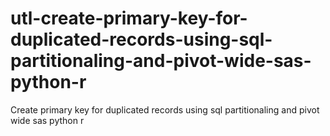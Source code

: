 # utl-create-primary-key-for-duplicated-records-using-sql-partitionaling-and-pivot-wide-sas-python-r
Create primary key for duplicated records using sql partitionaling and pivot wide sas python r
